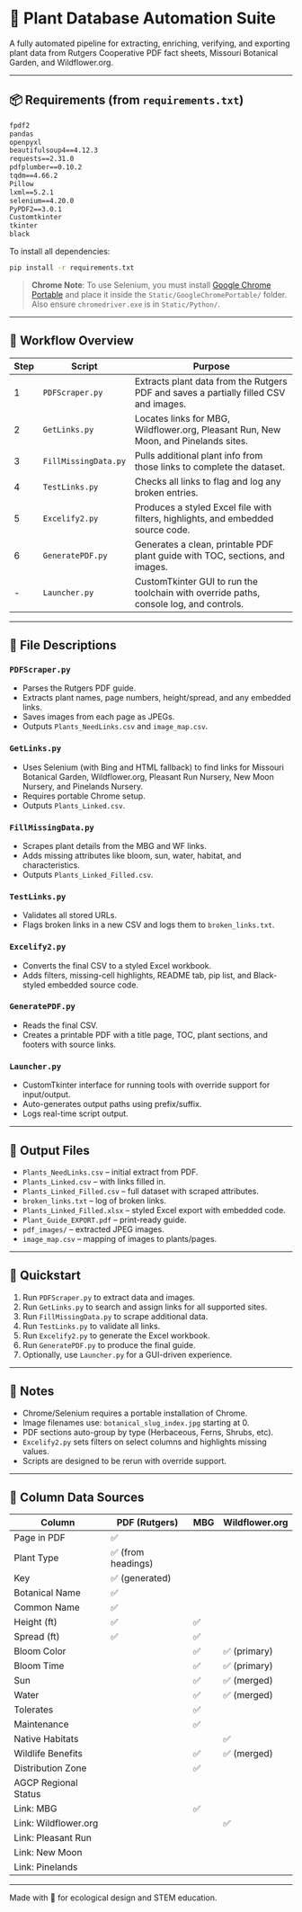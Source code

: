 # 🌱 Plant Database Automation Suite

A fully automated pipeline for extracting, enriching, verifying, and exporting plant data from Rutgers Cooperative PDF fact sheets, Missouri Botanical Garden, and Wildflower.org.

---

## 📦 Requirements (from `requirements.txt`)

```txt
fpdf2
pandas
openpyxl
beautifulsoup4==4.12.3
requests==2.31.0
pdfplumber==0.10.2
tqdm==4.66.2
Pillow
lxml==5.2.1
selenium==4.20.0
PyPDF2==3.0.1
Customtkinter
tkinter
black
```

To install all dependencies:

```bash
pip install -r requirements.txt
```

> **Chrome Note**: To use Selenium, you must install [Google Chrome Portable](https://portableapps.com/apps/internet/google_chrome_portable) and place it inside the `Static/GoogleChromePortable/` folder. Also ensure `chromedriver.exe` is in `Static/Python/`.

---

## 🔁 Workflow Overview

| Step | Script               | Purpose                                                                                |
| ---- | -------------------- | -------------------------------------------------------------------------------------- |
| 1    | `PDFScraper.py`      | Extracts plant data from the Rutgers PDF and saves a partially filled CSV and images.  |
| 2    | `GetLinks.py`        | Locates links for MBG, Wildflower.org, Pleasant Run, New Moon, and Pinelands sites. |
| 3    | `FillMissingData.py` | Pulls additional plant info from those links to complete the dataset.                  |
| 4    | `TestLinks.py`       | Checks all links to flag and log any broken entries.                                   |
| 5    | `Excelify2.py`       | Produces a styled Excel file with filters, highlights, and embedded source code.       |
| 6    | `GeneratePDF.py`     | Generates a clean, printable PDF plant guide with TOC, sections, and images.           |
| -    | `Launcher.py`        | CustomTkinter GUI to run the toolchain with override paths, console log, and controls. |

---

## 📁 File Descriptions

### `PDFScraper.py`

* Parses the Rutgers PDF guide.
* Extracts plant names, page numbers, height/spread, and any embedded links.
* Saves images from each page as JPEGs.
* Outputs `Plants_NeedLinks.csv` and `image_map.csv`.

### `GetLinks.py`

* Uses Selenium (with Bing and HTML fallback) to find links for Missouri Botanical Garden, Wildflower.org, Pleasant Run Nursery, New Moon Nursery, and Pinelands Nursery.
* Requires portable Chrome setup.
* Outputs `Plants_Linked.csv`.

### `FillMissingData.py`

* Scrapes plant details from the MBG and WF links.
* Adds missing attributes like bloom, sun, water, habitat, and characteristics.
* Outputs `Plants_Linked_Filled.csv`.

### `TestLinks.py`

* Validates all stored URLs.
* Flags broken links in a new CSV and logs them to `broken_links.txt`.

### `Excelify2.py`

* Converts the final CSV to a styled Excel workbook.
* Adds filters, missing-cell highlights, README tab, pip list, and Black-styled embedded source code.

### `GeneratePDF.py`

* Reads the final CSV.
* Creates a printable PDF with a title page, TOC, plant sections, and footers with source links.

### `Launcher.py`

* CustomTkinter interface for running tools with override support for input/output.
* Auto-generates output paths using prefix/suffix.
* Logs real-time script output.

---

## 📂 Output Files

* `Plants_NeedLinks.csv` – initial extract from PDF.
* `Plants_Linked.csv` – with links filled in.
* `Plants_Linked_Filled.csv` – full dataset with scraped attributes.
* `broken_links.txt` – log of broken links.
* `Plants_Linked_Filled.xlsx` – styled Excel export with embedded code.
* `Plant_Guide_EXPORT.pdf` – print-ready guide.
* `pdf_images/` – extracted JPEG images.
* `image_map.csv` – mapping of images to plants/pages.

---

## 🚀 Quickstart

1. Run `PDFScraper.py` to extract data and images.
2. Run `GetLinks.py` to search and assign links for all supported sites.
3. Run `FillMissingData.py` to scrape additional data.
4. Run `TestLinks.py` to validate all links.
5. Run `Excelify2.py` to generate the Excel workbook.
6. Run `GeneratePDF.py` to produce the final guide.
7. Optionally, use `Launcher.py` for a GUI-driven experience.

---

## 🔧 Notes

* Chrome/Selenium requires a portable installation of Chrome.
* Image filenames use: `botanical_slug_index.jpg` starting at 0.
* PDF sections auto-group by type (Herbaceous, Ferns, Shrubs, etc).
* `Excelify2.py` sets filters on select columns and highlights missing values.
* Scripts are designed to be rerun with override support.

---

## 📃 Column Data Sources

| **Column**                | **PDF (Rutgers)** | **MBG** | **Wildflower.org** |
| ------------------------- | ----------------- | ------- | ------------------ |
| Page in PDF               | ✅                 |         |                    |
| Plant Type                | ✅ (from headings) |         |                    |
| Key                       | ✅ (generated)     |         |                    |
| Botanical Name            | ✅                 |         |                    |
| Common Name               | ✅                 |         |                    |
| Height (ft)               | ✅                 | ✅       |                    |
| Spread (ft)               | ✅                 | ✅       |                    |
| Bloom Color               |                   | ✅       | ✅ (primary)        |
| Bloom Time                |                   | ✅       | ✅ (primary)        |
| Sun                       |                   | ✅       | ✅ (merged)         |
| Water                     |                   | ✅       | ✅ (merged)         |
| Tolerates                 |                   | ✅       |                    |
| Maintenance               |                   | ✅       |                    |
| Native Habitats           |                   |         | ✅                  |
| Wildlife Benefits         |                   | ✅       | ✅ (merged)         |
| Distribution Zone         |                   | ✅       |                    |
| AGCP Regional Status      |                   |         |                    |
| Link: MBG                 |                   | ✅       |                    |
| Link: Wildflower.org      |                   |         | ✅                  |
| Link: Pleasant Run        |                   |         |                    |
| Link: New Moon            |                   |         |                    |
| Link: Pinelands           |                   |         |                    |

---

Made with 💚 for ecological design and STEM education.
